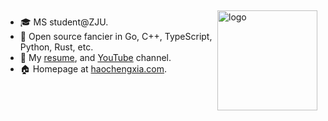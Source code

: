 <img src="https://github-readme-stats.vercel.app/api?username=haochengxia&show_icons=true" alt="logo" height="160" align="right" style="margin: 5px; margin-bottom: 20px;" />

- 🎓  MS student@ZJU.
- 🌱  Open source fancier in Go, C++, TypeScript, Python, Rust, etc.
- 💬  My [resume](http://blog.haochengxia.com/about/), and [YouTube](https://haochengxia.com/s/youtube) channel.
- 🏠  Homepage at [haochengxia.com](http://blog.haochengxia.com).

